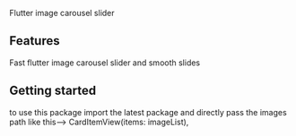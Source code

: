 
Flutter image carousel slider 

## Features

Fast flutter image carousel slider and smooth slides 

## Getting started

to use this package import the latest package and directly pass the images path 
like this-->
  CardItemView(items: imageList),

